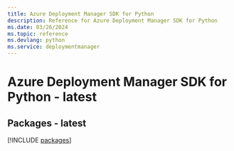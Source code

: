 ```yaml
---
title: Azure Deployment Manager SDK for Python
description: Reference for Azure Deployment Manager SDK for Python
ms.date: 03/26/2024
ms.topic: reference
ms.devlang: python
ms.service: deploymentmanager
---
```

# Azure Deployment Manager SDK for Python - latest
## Packages - latest
[!INCLUDE [packages](deployment-manager-index.md)]